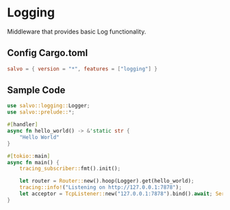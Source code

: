 # Logging

Middleware that provides basic Log functionality.

## Config Cargo.toml

```toml
salvo = { version = "*", features = ["logging"] }
```

## Sample Code

```rust
use salvo::logging::Logger;
use salvo::prelude::*;

#[handler]
async fn hello_world() -> &'static str {
    "Hello World"
}

#[tokio::main]
async fn main() {
    tracing_subscriber::fmt().init();

    let router = Router::new().hoop(Logger).get(hello_world);
    tracing::info!("Listening on http://127.0.0.1:7878");
    let acceptor = TcpListener::new("127.0.0.1:7878").bind().await; Server::new(acceptor).serve(router).await;
}
```